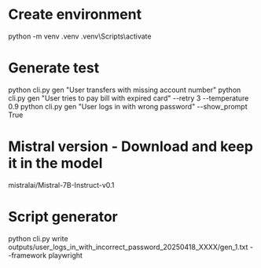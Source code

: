 # Create environment

python -m venv .venv
.venv\Scripts\activate

# Generate test

python cli.py gen "User transfers with missing account number"
python cli.py gen "User tries to pay bill with expired card" --retry 3 --temperature 0.9
python cli.py gen "User logs in with wrong password" --show_prompt True

# Mistral version - Download and keep it in the model

mistralai/Mistral-7B-Instruct-v0.1

# Script generator

python cli.py write outputs/user_logs_in_with_incorrect_password_20250418_XXXX/gen_1.txt --framework playwright
